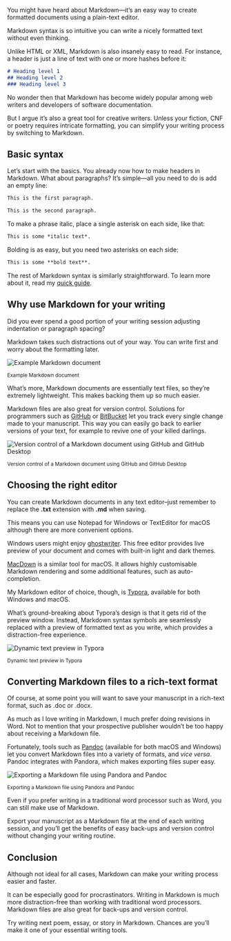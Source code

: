 You might have heard about Markdown—it’s an easy way to create formatted documents using a plain-text editor.

Markdown syntax is so intuitive you can write a nicely formatted text without even thinking.

Unlike HTML or XML, Markdown is also insanely easy to read. For instance, a header is just a line of text with one or more hashes before it:

```md
# Heading level 1
## Heading level 2
### Heading level 3
```

No wonder then that Markdown has become widely popular among web writers and developers of software documentation. 

But I argue it’s also a great tool for creative writers. Unless your fiction, CNF or poetry requires intricate formatting, you can simplify your writing process by switching to Markdown.

## Basic syntax

Let’s start with the basics. You already now how to make headers in Markdown. What about paragraphs? It’s simple—all you need to do is add an empty line:

```md
This is the first paragraph.

This is the second paragraph.
```

To make a phrase italic, place a single asterisk on each side, like that:

```md
This is some *italic text*.
```

Bolding is as easy, but you need two asterisks on each side: 

```md
This is some **bold text**.
```

The rest of Markdown syntax is similarly straightforward. To learn more about it, read my [quick guide](https://drobnik.co/blog/quick-guide-to-markdown).

## Why use Markdown for your writing

Did you ever spend a good portion of your writing session adjusting indentation or paragraph spacing?

Markdown takes such distractions out of your way. You can write first and worry about the formatting later.

![Example Markdown document](https://drobnik.co/images/md-for-writers-example.jpg)

<sup>Example Markdown document</sup>

What’s more, Markdown documents are essentially text files, so they’re extremely lightweight. This makes backing them up so much easier.

Markdown files are also great for version control. Solutions for programmers such as [GitHub](https://github.com/) or [BitBucket](https://bitbucket.org/) let you track every single change made to your manuscript. This way you can easily go back to earlier versions of your text, for example to revive one of your killed darlings.

![Version control of a Markdown document using GitHub and GitHub Desktop](https://drobnik.co/images/md-for-writers-github.jpg)

<sup>Version control of a Markdown document using GitHub and GitHub Desktop</sup>

## Choosing the right editor

You can create Markdown documents in any text editor–just remember to replace the **.txt** extension with **.md** when saving.

This means you can use Notepad for Windows or TextEditor for macOS although there are more convenient options.

Windows users might enjoy [ghostwriter](https://wereturtle.github.io/ghostwriter/). This free editor provides live preview of your document and comes with  built-in light and dark themes.

[MacDown](https://macdown.uranusjr.com/) is a similar tool for macOS. It allows highly customisable Markdown rendering and some additional features, such as auto-completion.

My Markdown editor of choice, though, is [Typora](https://typora.io/), available for both Windows and macOS.

What’s ground-breaking about Typora’s design is that it gets rid of the preview window. Instead, Markdown syntax symbols are seamlessly replaced with a preview of formatted text as you write, which provides a distraction-free experience.

![Dynamic text preview in Typora](https://drobnik.co/images/md-for-writers-typora.gif)

<sup>Dynamic text preview in Typora</sup>

## Converting Markdown files to a rich-text format

Of course, at some point you will want to save your manuscript in a rich-text format, such as .doc or .docx.

As much as I love writing in Markdown, I much prefer doing revisions in Word. Not to mention that your prospective publisher wouldn’t be too happy about receiving a Markdown file. 

Fortunately, tools such as [Pandoc](https://pandoc.org/) (available for both macOS and Windows) let you convert Markdown files into a variety of formats, and *vice versa*. Pandoc integrates with Pandora, which makes exporting files super easy. 

![Exporting a Markdown file using Pandora and Pandoc](https://drobnik.co/images/md-for-writers-exporting.jpg)

<sup>Exporting a Markdown file using Pandora and Pandoc</sup>

Even if you prefer writing in a traditional word processor such as Word, you can still make use of Markdown.

Export your manuscript as a Markdown file at the end of each writing session, and you’ll get the benefits of easy back-ups and version control without changing your writing routine.

## Conclusion

Although not ideal for all cases, Markdown can make your writing process easier and faster.

It can be especially good for procrastinators. Writing in Markdown is much more distraction-free than working with traditional word processors. Markdown files are also great for back-ups and version control.

Try writing next poem, essay, or story in Markdown. Chances are you’ll make it one of your essential writing tools. 
